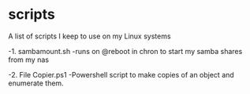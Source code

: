  # scripts

 A list of scripts I keep to use on my Linux systems

 -1. sambamount.sh -runs on @reboot in chron to start my samba shares from my nas
 
 -2. File Copier.ps1 -Powershell script to make copies of an object and enumerate them.
